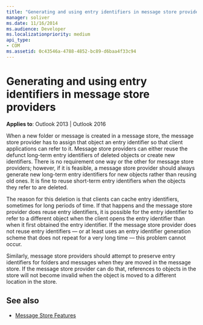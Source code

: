 ```yaml
---
title: "Generating and using entry identifiers in message store providers"
manager: soliver
ms.date: 11/16/2014
ms.audience: Developer
ms.localizationpriority: medium
api_type:
- COM
ms.assetid: 0c43546a-4788-4852-bc89-d6baa4f33c94
---
```


# Generating and using entry identifiers in message store providers

**Applies to**: Outlook 2013 | Outlook 2016 
  
When a new folder or message is created in a message store, the message store provider has to assign that object an entry identifier so that client applications can refer to it. Message store providers can either reuse the defunct long-term entry identifiers of deleted objects or create new identifiers. There is no requirement one way or the other for message store providers; however, if it is feasible, a message store provider should always generate new long-term entry identifiers for new objects rather than reusing old ones. It is fine to reuse short-term entry identifiers when the objects they refer to are deleted.
  
The reason for this deletion is that clients can cache entry identifiers, sometimes for long periods of time. If that happens and the message store provider does reuse entry identifiers, it is possible for the entry identifier to refer to a different object when the client opens the entry identifier than when it first obtained the entry identifier. If the message store provider does not reuse entry identifiers — or at least uses an entry identifier generation scheme that does not repeat for a very long time — this problem cannot occur.
  
Similarly, message store providers should attempt to preserve entry identifiers for folders and messages when they are moved in the message store. If the message store provider can do that, references to objects in the store will not become invalid when the object is moved to a different location in the store.
  
## See also

- [Message Store Features](message-store-features.md)

